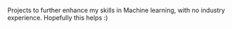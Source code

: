 Projects to further enhance my skills in Machine learning, with no industry experience. Hopefully this helps :)
